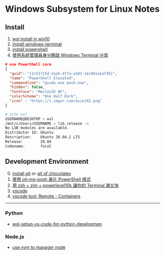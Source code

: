 # Windows Subsystem for Linux Notes

## Install

1. [wsl install in win10](https://docs.microsoft.com/zh-tw/windows/wsl/install-win10)
2. [install windows-terminal](https://www.microsoft.com/zh-tw/p/windows-terminal/9n0dx20hk701)
3. [install powershell](https://aka.ms/powershell-release?tag=preview)
4. [使用系統管理員身分開啟 Windows Terminal 分頁](https://blog.poychang.net/run-windows-terminal-as-administrator-with-elevated-admin-permissions/)
```json
# use PowerShell core
{
  "guid": "{1c51715d-2aa5-4f7a-a3d1-1ec081a1ef36}",
  "name": "PowerShell Elevated",
  "commandline": "gsudo.exe pwsh.exe",
  "hidden": false,
  "fontFace": "MesloLGS NF",
  "colorScheme": "One Half Dark",
  "icon" : "https://i.imgur.com/asceJXS.png"
}
```

```zsh
# into wsl
USERNAME@DESKTOP > wsl
/mnt/c/Users/USERNAME > lsb_release -a
No LSB modules are available.
Distributor ID: Ubuntu
Description:    Ubuntu 20.04.2 LTS
Release:        20.04
Codename:       focal
```

## Development Environment

0. [install git](https://git-scm.com/downloads) or [git of chocolatey](https://chocolatey.org/packages/git)
1. [使用 oh-my-posh 美化 PowerShell 樣式](https://blog.poychang.net/setting-powershell-theme-with-oh-my-posh/)
2. [用 zsh + zim + powerlevel10k 讓你的 Terminal 潮又快](https://dwy6626.github.io/post/zsh-zim-powerlevel10k/)
3. [vscode](https://code.visualstudio.com/download)
4. [vscode tool: Remote - Containers](https://docs.microsoft.com/zh-tw/windows/wsl/tutorials/wsl-vscode)

---

### Python

* [wsl-setup-vs-code-for-python-developmen](https://manojchoudhari.wordpress.com/2020/09/24/wsl-setup-vs-code-for-python-development/)

### Node.js

* [use nvm to manager node](https://github.com/nvm-sh/nvm)
